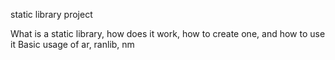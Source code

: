 static library project

What is a static library, how does it work, how to create one, and how to use it
Basic usage of ar, ranlib, nm
